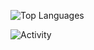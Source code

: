 


![Top Languages](https://github-readme-stats.vercel.app/api/top-langs/?username=blakeayye&layout=compact)

![Activity](https://activity-graph.herokuapp.com/graph?username=blakeayye&theme=react-dark)
